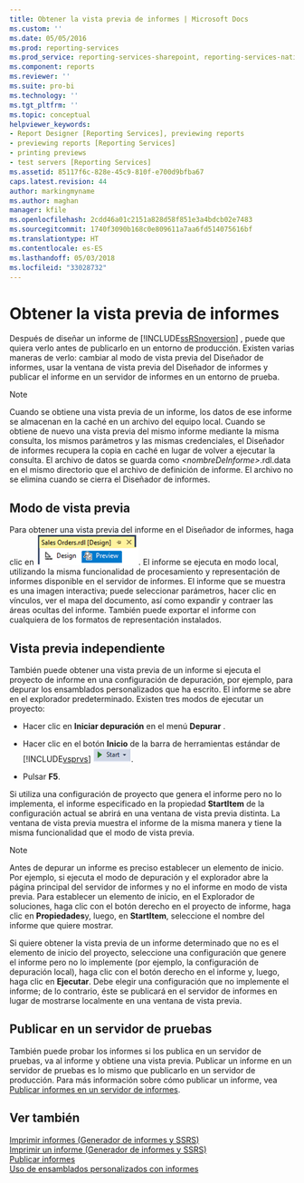 ```yaml
---
title: Obtener la vista previa de informes | Microsoft Docs
ms.custom: ''
ms.date: 05/05/2016
ms.prod: reporting-services
ms.prod_service: reporting-services-sharepoint, reporting-services-native
ms.component: reports
ms.reviewer: ''
ms.suite: pro-bi
ms.technology: ''
ms.tgt_pltfrm: ''
ms.topic: conceptual
helpviewer_keywords:
- Report Designer [Reporting Services], previewing reports
- previewing reports [Reporting Services]
- printing previews
- test servers [Reporting Services]
ms.assetid: 85117f6c-828e-45c9-810f-e700d9bfba67
caps.latest.revision: 44
author: markingmyname
ms.author: maghan
manager: kfile
ms.openlocfilehash: 2cdd46a01c2151a828d58f851e3a4bdcb02e7483
ms.sourcegitcommit: 1740f3090b168c0e809611a7aa6fd514075616bf
ms.translationtype: HT
ms.contentlocale: es-ES
ms.lasthandoff: 05/03/2018
ms.locfileid: "33028732"
---
```

# <a name="previewing-reports"></a>Obtener la vista previa de informes
  Después de diseñar un informe de     [!INCLUDE[ssRSnoversion](../../includes/ssrsnoversion-md.md)] , puede que quiera verlo antes de publicarlo en un entorno de producción. Existen varias maneras de verlo: cambiar al modo de vista previa del Diseñador de informes, usar la ventana de vista previa del Diseñador de informes y publicar el informe en un servidor de informes en un entorno de prueba.  
  
> [!NOTE]  
>  Cuando se obtiene una vista previa de un informe, los datos de ese informe se almacenan en la caché en un archivo del equipo local. Cuando se obtiene de nuevo una vista previa del mismo informe mediante la misma consulta, los mismos parámetros y las mismas credenciales, el Diseñador de informes recupera la copia en caché en lugar de volver a ejecutar la consulta. El archivo de datos se guarda como *\<nombreDeInforme>*.rdl.data en el mismo directorio que el archivo de definición de informe. El archivo no se elimina cuando se cierra el Diseñador de informes.  
  
## <a name="preview-mode"></a>Modo de vista previa  
 Para obtener una vista previa del informe en el Diseñador de informes, haga clic en ![ssrs_ssdt_preview](../../reporting-services/media/ssrs-ssdt-preview.png "ssrs_ssdt_preview"). El informe se ejecuta en modo local, utilizando la misma funcionalidad de procesamiento y representación de informes disponible en el servidor de informes. El informe que se muestra es una imagen interactiva; puede seleccionar parámetros, hacer clic en vínculos, ver el mapa del documento, así como expandir y contraer las áreas ocultas del informe. También puede exportar el informe con cualquiera de los formatos de representación instalados.  
  
## <a name="standalone-preview"></a>Vista previa independiente  
 También puede obtener una vista previa de un informe si ejecuta el proyecto de informe en una configuración de depuración, por ejemplo, para depurar los ensamblados personalizados que ha escrito. El informe se abre en el explorador predeterminado. Existen tres modos de ejecutar un proyecto:  
  
-   Hacer clic en **Iniciar depuración** en el menú **Depurar** .  
  
-   Hacer clic en el botón **Inicio** de la barra de herramientas estándar de [!INCLUDE[vsprvs](../../includes/vsprvs-md.md)] ![ssrs_ssdt_startdebug](../../reporting-services/reports/media/ssrs-ssdt-startdebug.png "ssrs_ssdt_startdebug").  
  
-   Pulsar **F5**.  
  
 Si utiliza una configuración de proyecto que genera el informe pero no lo implementa, el informe especificado en la propiedad **StartItem** de la configuración actual se abrirá en una ventana de vista previa distinta. La ventana de vista previa muestra el informe de la misma manera y tiene la misma funcionalidad que el modo de vista previa.  
  
> [!NOTE]  
>  Antes de depurar un informe es preciso establecer un elemento de inicio. Por ejemplo, si ejecuta el modo de depuración y el explorador abre la página principal del servidor de informes y no el informe en modo de vista previa. Para establecer un elemento de inicio, en el Explorador de soluciones, haga clic con el botón derecho en el proyecto de informe, haga clic en **Propiedades**y, luego, en **StartItem**, seleccione el nombre del informe que quiere mostrar.  
  
 Si quiere obtener la vista previa de un informe determinado que no es el elemento de inicio del proyecto, seleccione una configuración que genere el informe pero no lo implemente (por ejemplo, la configuración de depuración local), haga clic con el botón derecho en el informe y, luego, haga clic en **Ejecutar**. Debe elegir una configuración que no implemente el informe; de lo contrario, éste se publicará en el servidor de informes en lugar de mostrarse localmente en una ventana de vista previa.  
  
## <a name="publishing-to-a-test-server"></a>Publicar en un servidor de pruebas  
 También puede probar los informes si los publica en un servidor de pruebas, va al informe y obtiene una vista previa. Publicar un informe en un servidor de pruebas es lo mismo que publicarlo en un servidor de producción. Para más información sobre cómo publicar un informe, vea [Publicar informes en un servidor de informes](../../reporting-services/reports/publishing-reports-to-a-report-server.md).  
  
## <a name="see-also"></a>Ver también  
 [Imprimir informes &#40;Generador de informes y SSRS&#41;](../../reporting-services/report-builder/print-reports-report-builder-and-ssrs.md)   
 [Imprimir un informe &#40;Generador de informes y SSRS&#41;](../../reporting-services/report-builder/print-a-report-report-builder-and-ssrs.md)   
 [Publicar informes](http://msdn.microsoft.com/library/ef5a514e-e818-4041-a8b0-15835f9a046b)   
 [Uso de ensamblados personalizados con informes](../../reporting-services/custom-assemblies/using-custom-assemblies-with-reports.md)  
  
  
